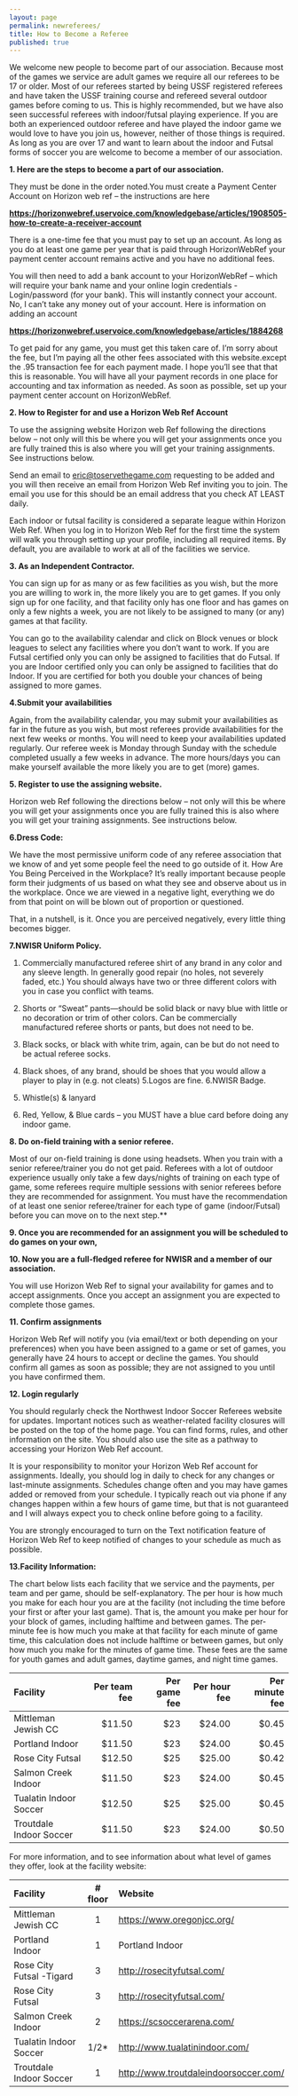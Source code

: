 ```yaml
---
layout: page
permalink: newreferees/
title: How to Become a Referee
published: true
---
```


We welcome new people to become part of our association. Because most of the games we service are adult games we require all our referees to be 17 or older. Most of our referees started by being USSF registered referees and have taken the USSF training course and refereed several outdoor games before coming to us. This is highly recommended, but we have also seen successful referees with indoor/futsal playing experience. If you are both an experienced outdoor referee and have played the indoor game we would love to have you join us, however, neither of those things is required. As long as you are over 17 and want to learn about the indoor and Futsal forms of soccer you are welcome to become a member of our association.

**1. Here are the steps to become a part of our association.** 

They must be done in the order noted.You must create a Payment Center Account on Horizon web ref – the instructions are here 

**https://horizonwebref.uservoice.com/knowledgebase/articles/1908505-how-to-create-a-receiver-account**

There is a one-time fee that you must pay to set up an account. As long as you do at least one game per year that is paid through HorizonWebRef your payment center account remains active and you have no additional fees.

You will then need to add a bank account to your HorizonWebRef – which will require your bank name and your online login credentials - Login/password (for your bank). This will instantly connect your account. No, I can’t take any money out of your account. Here is information on adding an account

**https://horizonwebref.uservoice.com/knowledgebase/articles/1884268**

To get paid for any game, you must get this taken care of. I’m sorry about the fee, but I’m paying all the other fees associated with this website.except the .95 transaction fee for each payment made. I hope you’ll see that that this is reasonable.
You will have all your payment records in one place for accounting and tax information as needed. As soon as possible, set up your payment center account on HorizonWebRef. 

**2. How to Register for and use a Horizon Web Ref Account**

To use the assigning website Horizon web Ref following the directions below – not only will this be where you will get your assignments once you are fully trained this is also where you will get your training assignments. See instructions below.

Send an email to eric@toservethegame.com requesting to be added and you will then receive an email from Horizon Web Ref inviting you to join.  The email you use for this should be an email address that you check AT LEAST daily. 

Each indoor or futsal facility is considered a separate league within Horizon Web Ref. When you log in to Horizon Web Ref for the first time the system will walk you through setting up your profile, including all required items. By default, you are available to work at all of the facilities we service.

**3.  As an Independent Contractor.**

You can sign up for as many or as few facilities as you wish, but the more you are willing to work in, the more likely you are to get games. If you only sign up for one facility, and that facility only has one floor and has games on only a few nights a week, you are not likely to be assigned to many (or any) games at that facility.

You can go to the availability calendar and click on Block venues or block leagues to select any facilities where you don’t want to work.  If you are Futsal certified only you can only be assigned to facilities that do Futsal. If you are Indoor certified only you can only be assigned to facilities that do Indoor. If you are certified for both you double your chances of being assigned to more games. 

**4.Submit your availabilities**

Again, from the availability calendar, you may submit your availabilities as far in the future as you wish, but most referees provide availabilities for the next few weeks or months. You will need to keep your availabilities updated regularly. Our referee week is Monday through Sunday with the schedule completed usually a few weeks in advance. The more hours/days you can make yourself available the more likely you are to get (more) games.

**5. Register to use the assigning website.**	

Horizon web Ref following the directions below – not only will this be where you will get your assignments once you are fully trained this is also where you will get your training assignments. See instructions below.

**6.Dress Code:**

We have the most permissive uniform code of any referee association that we know of and yet some people feel the need to go outside of it. How Are You Being Perceived in the Workplace? It’s really important because people form their judgments of us based on what they see and observe about us in the workplace.  Once we are viewed in a negative light, everything we do from that point on will be blown out of proportion or questioned.

That, in a nutshell, is it. Once you are perceived negatively, every little thing becomes bigger.

**7.NWISR Uniform Policy.**

1. Commercially manufactured referee shirt of any brand in any color and any sleeve length. In generally good repair (no holes, not severely faded, etc.) You should always have two or three different colors with you in case you conflict with teams.

2. Shorts or “Sweat” pants—should be solid black or navy blue with little or no decoration or trim of other colors. Can be commercially manufactured referee shorts or pants, but does not need to be.

3. Black socks, or black with white trim, again, can be but do not need to be actual referee socks.

4. Black shoes, of any brand, should be shoes that you would allow a player to play in (e.g. not cleats) 5.Logos are fine.
6.NWISR Badge.
7. Whistle(s) & lanyard
8. Red, Yellow, & Blue cards – you MUST have a blue card before doing any indoor game.

**8. Do on-field training with a senior referee.** 

Most of our on-field training is done using headsets.  When you train with a senior referee/trainer you do not get paid. Referees with a lot of outdoor experience usually only take a few days/nights of training on each type of game, some referees require multiple sessions with senior referees before they are recommended for assignment. You must have the recommendation of at least one senior referee/trainer for each type of game (indoor/Futsal) before you can move on to the next step.**

**9. Once you are recommended for an assignment you will be scheduled to do games on your own,** 

**10. Now you are a full-fledged referee for NWISR and a member of our association.** 

You will use Horizon Web Ref to signal your availability for games and to accept assignments. Once you accept an assignment you are expected to complete those games.

**11. Confirm assignments**

Horizon Web Ref will notify you (via email/text or both depending on your preferences) when you have been assigned to a game or set of games, you generally have 24 hours to accept or decline the games. You should confirm all games as soon as possible; they are not assigned to you until you have confirmed them. 

**12. Login regularly**

You should regularly check the Northwest Indoor Soccer Referees website for updates. Important notices such as weather-related facility closures will be posted on the top of the home page. You can find forms, rules, and other information on the site. You should also use the site as a pathway to accessing your Horizon Web Ref account.

It is your responsibility to monitor your Horizon Web Ref account for assignments. Ideally, you should log in daily to check for any changes or last-minute assignments. Schedules change often and you may have games added or removed from your schedule. I typically reach out via phone if any changes happen within a few hours of game time, but that is not guaranteed and I will always expect you to check online before going to a facility.

You are strongly encouraged to turn on the Text notification feature of Horizon Web Ref to keep notified of changes to your schedule as much as possible.

**13.Facility Information:**

The chart below lists each facility that we service and the payments, per team and per game, should be self-explanatory. The per hour is how much you make for each hour you are at the facility (not including the time before your first or after your last game). That is, the amount you make per hour for your block of games, including halftime and between games. The per-minute fee is how much you make at that facility for each minute of game time, this calculation does not include halftime or between games, but only how much you make for the minutes of game time. These fees are the same for youth games and adult games, daytime games, and night time games.

|Facility|Per team fee|Per game fee|Per hour fee|Per minute fee|
|:-------|-----------:|-----------:|-----------:|-------------:|
|Mittleman Jewish CC|$11.50|$23|$24.00|$0.45|
|Portland Indoor|$11.50|$23|$24.00|$0.45|
|Rose City Futsal|$12.50|$25|$25.00|$0.42|
|Salmon Creek Indoor|$11.50|$23|$24.00|$0.45|
|Tualatin Indoor Soccer|$12.50|$25|$25.00|$0.45|
|Troutdale Indoor Soccer|$11.50|$23|$24.00|$0.50|


For more information, and to see information about what level of games they offer, look at the facility website:

|Facility|# floor|Website|
|:-------|:-----:|:------|
|Mittleman Jewish CC|1|https://www.oregonjcc.org/|
|Portland Indoor|1|Portland Indoor|
|Rose City Futsal -Tigard|3|http://rosecityfutsal.com/|
|Rose City Futsal|3|http://rosecityfutsal.com/|
|Salmon Creek Indoor|2|https://scsoccerarena.com/|
|Tualatin Indoor Soccer|1/2*|http://www.tualatinindoor.com/|
|Troutdale Indoor Soccer|1|http://www.troutdaleindoorsoccer.com/|
